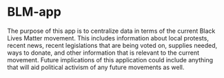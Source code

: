 # BLM-app
The purpose of this app is to centralize data in terms of the current Black Lives Matter movement. This includes information about local protests, recent news, recent legislations that are being voted on, supplies needed, ways to donate, and other information that is relevant to the current movement. Future implications of this application could include anything that will aid political activism of any future movements as well.
